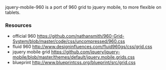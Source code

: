 jquery-mobile-960 is a port of 960 grid to jquery mobile, to more flexible on tablets.

### Resources

* official 960 https://github.com/nathansmith/960-Grid-System/blob/master/code/css/uncompressed/960.css
* fluid 960 http://www.designinfluences.com/fluid960gs/css/grid.css
* jquery mobile grid https://github.com/jquery/jquery-mobile/blob/master/themes/default/jquery.mobile.grids.css
* blueprint http://www.blueprintcss.org/blueprint/src/grid.css
